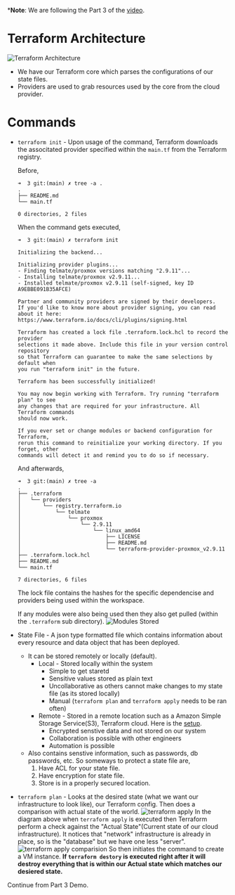 ***Note**: We are following the Part 3 of the [video](https://www.youtube.com/watch?v=7xngnjfIlK4&t=1712s).
# Terraform Architecture
![Terraform Architecture](files://C:\Users\Apoor\Documents\ShareX\Screenshots\2023-01\firefox_1HeFeqsQHo.png "Terraform Architecture")
+ We have our Terraform core which parses the configurations of our state files.
+ Providers are used to grab resources used by the core from the cloud provider.

# Commands
+ `terraform init` - Upon usage of the command, Terraform downloads the associtated provider specified within the `main.tf` from the Terraform registry.
    
    Before,
    ```console
    ➜  3 git:(main) ✗ tree -a .
    .
    ├── README.md
    └── main.tf

    0 directories, 2 files
    ```
    When the command gets executed,
    ```console
    ➜  3 git:(main) ✗ terraform init

    Initializing the backend...

    Initializing provider plugins...
    - Finding telmate/proxmox versions matching "2.9.11"...
    - Installing telmate/proxmox v2.9.11...
    - Installed telmate/proxmox v2.9.11 (self-signed, key ID A9EBBE091B35AFCE)

    Partner and community providers are signed by their developers.
    If you'd like to know more about provider signing, you can read about it here:
    https://www.terraform.io/docs/cli/plugins/signing.html

    Terraform has created a lock file .terraform.lock.hcl to record the provider
    selections it made above. Include this file in your version control repository
    so that Terraform can guarantee to make the same selections by default when
    you run "terraform init" in the future.

    Terraform has been successfully initialized!

    You may now begin working with Terraform. Try running "terraform plan" to see
    any changes that are required for your infrastructure. All Terraform commands
    should now work.

    If you ever set or change modules or backend configuration for Terraform,
    rerun this command to reinitialize your working directory. If you forget, other
    commands will detect it and remind you to do so if necessary.
    ```
    And afterwards,
    ```console
    ➜  3 git:(main) ✗ tree -a
    .
    ├── .terraform
    │   └── providers
    │       └── registry.terraform.io
    │           └── telmate
    │               └── proxmox
    │                   └── 2.9.11
    │                       └── linux_amd64
    │                           ├── LICENSE
    │                           ├── README.md
    │                           └── terraform-provider-proxmox_v2.9.11
    ├── .terraform.lock.hcl
    ├── README.md
    └── main.tf

    7 directories, 6 files
    ```
    The lock file contains the hashes for the specific dependencise and providers being used within the workspace.

    If any modules were also being used then they also get pulled (within the `.terraform` sub directory).
    ![Modules Stored](C:\Users\Apoor\Documents\ShareX\Screenshots\2023-01\firefox_UQdaNYsVgK.png)
+ State File - A json type formatted file which contains information about every resource and data object that has been deployed. 
    - It can be stored remotely or locally (default). 
        - Local - Stored locally within the system
            - Simple to get staretd
            - Sensitive values stored as plain text
            - Uncollaborative as others cannot make changes to my state file (as its stored locally)
            - Manual (`terraform plan` and `terraform apply` needs to be ran often)
        - Remote - Stored in a remote location such as a Amazon Simple Storage Service(S3), Terraform cloud. Here is the [setup](https://youtu.be/7xngnjfIlK4?t=2561).
            - Encrypted senstive data and not stored on our system
            - Collaboration is possible with other engineers
            - Automation is possible
    - Also contains senstive information, such as passwords, db passwords, etc. So someways to protect a state file are,
        1. Have ACL for your state file.
        2. Have encryption for state file.
        3. Store is in a properly secured location.
+ `terraform plan` - Looks at the desired state (what we want our infrastructure to look like), our Terraform config. Then does a comparison with actual state of the world.
![terraform apply](C:\Users\Apoor\Documents\ShareX\Screenshots\2023-01\firefox_z3tY5mqM3Z.png)
In the diagram above when `terraform apply` is executed then Terraform perform a check against the "Actual State"(Current state of our cloud infrastructure). It notices that "network" infrastructure is already in place, so is the "database" but we have one less "server".
![terraform apply comparision](C:\Users\Apoor\Documents\ShareX\Screenshots\2023-01\firefox_YR3mP5bXEv.png)
So then initiates the command to create a VM instance.
**If `terraform destory` is executed right after it will destroy everything that is within our Actual state which matches our desiered state.**

Continue from Part 3 Demo.